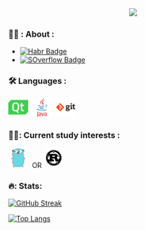 <div id="header" align="center">
  <img src="https://media.giphy.com/media/M9gbBd9nbDrOTu1Mqx/giphy.gif" width="100"/>
</div>


### 👨‍💻 : About :

-  [![Habr Badge](https://img.shields.io/badge/habr-habr-blue?style=flat&logo=HabrHabr&logoColor=white)](https://habr.com/ru/users/AlexisVaBel/)
-  [![SOverflow Badge](https://img.shields.io/badge/stack-overflow-orange?style=flat&logo=StOverflow&logoColor=white)](https://stackoverflow.com/users/1228813/alexbee)

### :hammer_and_wrench: Languages :

<div>  
  <img src="https://github.com/devicons/devicon/blob/master/icons/qt/qt-original.svg" title="Qt" alt="Qt" width="40" height="40"/>&nbsp;  
  <img src="https://github.com/devicons/devicon/blob/master/icons/java/java-original-wordmark.svg" title="Java" alt="Java" width="40" height="40"/>&nbsp;
  <img src="https://github.com/devicons/devicon/blob/master/icons/git/git-original-wordmark.svg" title="Git" **alt="Git" width="40" height="40"/>
</div>

### 👨‍🎓: Current study interests :
 <div>  
  <img src="https://github.com/devicons/devicon/blob/master/icons/go/go-original.svg" title="Go" alt="Go" width="40" height="40"/>&nbsp;  
  OR
  <img src="https://github.com/devicons/devicon/blob/master/icons/rust/rust-plain.svg" title="Rust" alt="Rust" width="40" height="40"/>&nbsp;  
</div>

### 🔥: Stats:


[![GitHub Streak](http://github-readme-streak-stats.herokuapp.com?user=AlexisVaBel&theme=dark&background=000000)](https://git.io/streak-stats)

[![Top Langs](https://github-readme-stats.vercel.app/api/top-langs/?username=AlexisVaBel&layout=compact&theme=vision-friendly-dark)](https://github.com/anuraghazra/github-readme-stats)

<!--
**AlexisVaBel/AlexisVaBel** is a ✨ _special_ ✨ repository because its `README.md` (this file) appears on your GitHub profile.

Here are some ideas to get you started:

- 🔭 I’m currently working on ...
- 🌱 I’m currently learning ...
- 👯 I’m looking to collaborate on ...
- 🤔 I’m looking for help with ...
- 💬 Ask me about ...
- 📫 How to reach me: ...
- 😄 Pronouns: ...
- ⚡ Fun fact: ...
-->
